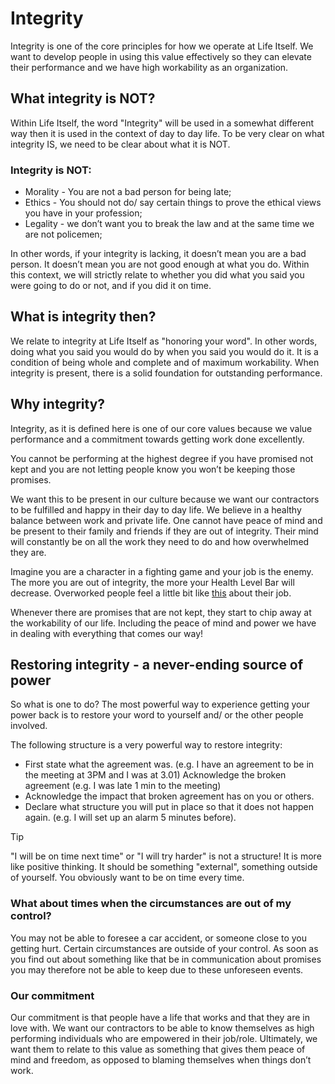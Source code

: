 # Integrity

Integrity is one of the core principles for how we operate at Life Itself. We want to develop people in using this value effectively so they can elevate their performance and we have high workability as an organization.
 
## What integrity is NOT?

Within Life Itself, the word "Integrity" will be used in a somewhat different way then it is used in the context of day to day life. To be very clear on what integrity IS, we need to be clear about what it is NOT. 
 
### Integrity is NOT:

* Morality - You are not a bad person for being late;
* Ethics - You should not do/ say certain things to prove the ethical views you have in your profession;
* Legality - we don’t want you to break the law and at the same time we are not policemen;
 
In other words, if your integrity is lacking, it doesn’t mean you are a bad person. It doesn’t mean you are not good enough at what you do. Within this context, we will strictly relate to whether you did what you said you were going to do or not, and if you did it on time.
 
## What is integrity then? 

We relate to integrity at Life Itself as "honoring your word". In other words, doing what you said you would do by when you said you would do it. It is a condition of being whole and complete and of maximum workability. When integrity is present, there is a solid foundation for outstanding performance.
 
## Why integrity?

Integrity, as it is defined here is one of our core values because we value performance and a commitment towards getting work done excellently.

You cannot be performing at the highest degree if you have promised not kept and you are not letting people know you won’t be keeping those promises.

We want this to be present in our culture because we want our contractors to be fulfilled and happy in their day to day life. We believe in a healthy balance between work and private life. One cannot have peace of mind and be present to their family and friends if they are out of integrity. Their mind will constantly be on all the work they need to do and how overwhelmed they are.
 
Imagine you are a character in a fighting game and your job is the enemy. The more you are out of integrity, the more your Health Level Bar will decrease. Overworked people feel a little bit like [this](https://media.giphy.com/media/39zbpCQocXLi0/giphy.gif) about their job. 
 
Whenever there are promises that are not kept, they start to chip away at the workability of our life. Including the peace of mind and power we have in dealing with everything that comes our way!
 
## Restoring integrity - a never-ending source of power

So what is one to do? The most powerful way to experience getting your power back is to restore your word to yourself and/ or the other people involved.

The following structure is a very powerful way to restore integrity:

* First state what the agreement was. (e.g. I have an agreement to be in the meeting at 3PM and I was at 3.01)
Acknowledge the broken agreement (e.g. I was late 1 min to the meeting)
* Acknowledge the impact that broken agreement has on you or others.
* Declare what structure you will put in place so that it does not happen again. (e.g. I will set up an alarm 5 minutes before). 

>[!tip]
"I will be on time next time" or "I will try harder" is not a structure! It is more like positive thinking. It should be something "external", something outside of yourself. You obviously want to be on time every time.

 
### What about times when the circumstances are out of my control?

You may not be able to foresee a car accident, or someone close to you getting hurt. Certain circumstances are outside of your control. As soon as you find out about something like that be in communication about promises you may therefore not be able to keep due to these unforeseen events.
 
### Our commitment

Our commitment is that people have a life that works and that they are in love with. We want our contractors to be able to know themselves as high performing individuals who are empowered in their job/role. Ultimately, we want them to relate to this value as something that gives them peace of mind and freedom, as opposed to blaming themselves when things don’t work.
